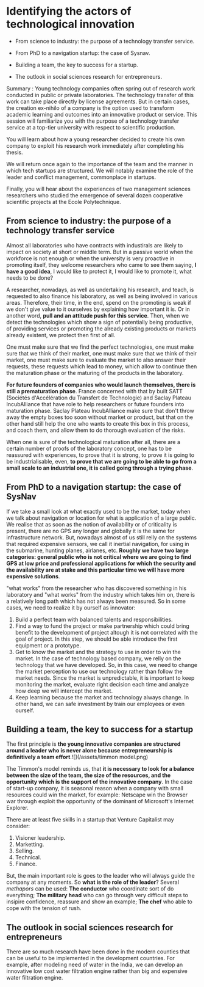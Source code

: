 # **Identifying the actors of technological innovation**

* From science to industry: the purpose of a technology transfer service.

* From PhD to a navigation startup: the case of Sysnav.

* Building a team, the key to success for a startup.

* The outlook in social sciences research for entrepreneurs.

Summary : Young technology companies often spring out of research work conducted in public or private laboratories. The technology transfer of this work can take place directly by license agreements. But in certain cases, the creation ex-nihilo of a company is the option used to transform academic learning and outcomes into an innovative product or service. This session will familiarize you with the purpose of a technology transfer service at a top-tier university with respect to scientific production.

You will learn about how a young researcher decided to create his own company to exploit his research work immediately after completing his thesis.

We will return once again to the importance of the team and the manner in which tech startups are structured. We will notably examine the role of the leader and conflict management, commonplace in startups.

Finally, you will hear about the experiences of two management sciences researchers who studied the emergence of several dozen cooperative scientific projects at the Ecole Polytechnique.

## From science to industry: the purpose of a technology transfer service

Almost all laboratories who have contracts with industirals are likely to impact on society at short or middle term. But in a passive world when the workforce is not enough or when the university is very proactive in promoting itself, they welcome researchers who came to see them saying, **I have a good idea**, I would like to protect it, I would like to promote it, what needs to be done?

A researcher, nowadays, as well as undertaking his research, and teach, is requested to also finance his laboratory, as well as being involved in various areas. Therefore, their time, in the end, spend on the promoting is weak if we don't give value to it ourselves by explaining how important it is. Or in another word, **pull and an attitude push for this service**. Then, when we detect the technologies which show a sign of potentially being productive, of providing services or promoting the already existing products or markets already existent, we protect then first of all.

One must make sure that we find the perfect technologies, one must make sure that we think of their market, one must make sure that we think of their market, one must make sure to evaluate the market to also answer their requests, these requests which lead to money, which allow to continue then the maturation phase or the maturing of the products in the laboratory.

**For future founders of companies who would launch themselves, there is still a prematuration phase**. France concerned with that by built SATT \(Sociétés d'Accélération du Transfert de Technologie\) and Saclay Plateau IncubAlliance that have role to help researchers or future founders into maturation phase. Saclay Plateau IncubAlliance make sure that don't throw away the empty boxes too soon without market or product, but that on the other hand still help the one who wants to create this box in this process, and coach them, and allow them to do thorough evaluation of the risks.

When one is sure of the technological maturation after all, there are a certain number of proofs of the laboratory concept, one has to be reassured with experiences, to prove that it is strong, to prove it is going to be industrialisable, even, **to prove that we are going to be able to go from a small scale to an industrial one, it is called going through a trying phase**.

## From PhD to a navigation startup: the case of SysNav

If we take a small look at what exactly used to be the market, today when we talk about navigation or location for what is application of a large public. We realise that as soon as the notion of availability or of criticality is present, there are no GPS any longer and globally it is the same for infrastructure network. But, nowadays almost of us still relly on the systems that required expensive sensors, we call it inertial navigation, for using in the submarine, hunting planes, airlanes, etc. **Roughly we have two large categories: general public who is not critical where we are going to find GPS at low price and professional applications for which the security and the availability are at stake and this particular time we will have more expensive solutions**.

"what works" from the researcher who has discovered something in his laboratory and "what works" from the industry which takes him on, there is a relatively long path which has not always been measured. So in some cases, we need to realize it by ourself as innovator:

1. Build a perfect team with balanced talents and responsibilities.
2. Find a way to fund the project or make partnership which could bring benefit to the development of project altough it is not correlated with the goal of project. In this step, we should be able introduce the first equipment or a prototype.
3. Get to know the market and the strategy to use in order to win the market. In the case of technology based company, we relly on the technology that we have developed. So, in this case, we need to change the market perception to use our technology rather than follow the market needs. Since the market is unpredictable, it is important to keep monitoring the market, evaluate right decision each time and analyze how deep we will intercept the market.
4. Keep learning because the market and technology always change. In other hand, we can safe investment by train our employees or even ourself. 

## Building a team, the key to success for a startup

The first principle is **the young innovative companies are structured around a leader who is never alone because entrepreneurship is definitively a team effort**.![](/assets/timmon model.png)

The Timmon's model reminds us, that **it is necessary to look for a balance between the size of the team, the size of the resources, and the opportunity which is the support of the innovative company**. In the case of start-up company, it is seasonal reason when a company with small resources could win the market, for example: Netscape win the Browser war through exploit the opportunity of the dominant of Microsoft's Internet Explorer.

There are at least five skills in a startup that Venture Capitalist may consider:

1. Visioner leadership.
2. Marketting.
3. Selling.
4. Technical.
5. Finance.

But, the main important role is goes to the leader who will always guide the company at any moments. So **what is the role of the leader**? Several _methapors_ can be used: **The conductor** who coordinate sort of do everything; **The military head** who can go through very difficult steps to insipire confidence, reassure and show an example; **The chef** who able to cope with the tension of rush.

## The outlook in social sciences research for entrepreneurs

There are so much research have been done in the modern counties that can be useful to be implemented in the development countries. For example, after modeling need of water in the India, we can develop an innovative low cost water filtration engine rather than big and expensive water filtration engine.

